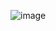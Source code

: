 ![image](https://user-images.githubusercontent.com/88237437/159333612-e4ea399c-3378-4cf0-822e-c6f9acf33862.png)
